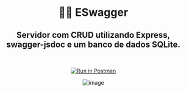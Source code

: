 <h1 align="center">🦸‍♂️ ESwagger</h1>
<h2 align="center">Servidor com CRUD utilizando Express, swagger-jsdoc e um banco de dados SQLite.</h2>
<br />
<div align="center">

[![Run in Postman](https://run.pstmn.io/button.svg)](https://app.getpostman.com/run-collection/4ffd9ae013f415168fdb?action=collection%2Fimport)

</div>
<div align="center">

![image](https://user-images.githubusercontent.com/62943499/157776420-a82af100-a702-42b4-bee0-3f26ac90374c.png)

</div>